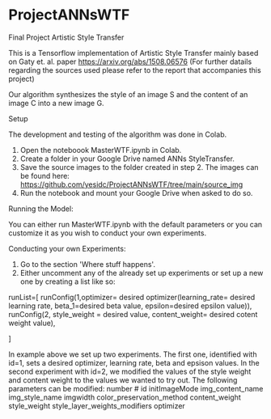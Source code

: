 # ProjectANNsWTF
Final Project Artistic Style Transfer

This is a Tensorflow implementation of Artistic Style Transfer mainly based on Gaty et. al. paper https://arxiv.org/abs/1508.06576 (For further 
datails regarding the sources used please refer to the report that accompanies this project)

Our algorithm synthesizes the style of an image S and the content of an image C into a new image G. 


Setup

The development and testing of the algorithm was done in Colab.

1. Open the noteboook MasterWTF.ipynb in Colab.
2. Create a folder in your Google Drive named ANNs StyleTransfer.
3. Save the source images to the folder created in step 2. The images can be found here: https://github.com/yesidc/ProjectANNsWTF/tree/main/source_img
4. Run the notebook and mount your Google Drive when asked to do so. 


Running the Model:

You can either run MasterWTF.ipynb with the default parameters or you can customize it as you wish 
to conduct your own experiments. 

Conducting your own Experiments:
1. Go to the section 'Where stuff happens'.
2. Either uncomment any of the already set up experiments or set up a new one by creating a list like so:

runList=[
         runConfig(1,optimizer= desired optimizer(learning_rate= desired learning rate, beta_1=desired beta value, epsilon=desired epsilon value)),
         runConfig(2, style_weight = desired value, content_weight= desired cotent weight value),
      
]

In example above we set up two experiments. The first one, identified with id=1, sets a desired optimizer, learning rate, beta and epsison values. 
In the second experiment with id=2, we modified the values of the style weight and content weight to the values we wanted to try out. 
The following parameters can be modified: 
number # id
initImageMode
img_content_name 
img_style_name 
imgwidth 
color_preservation_method 
content_weight
style_weight 
style_layer_weights_modifiers 
optimizer
                     




